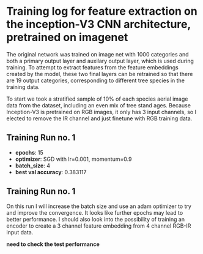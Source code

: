 # Training log for feature extraction on the inception-V3 CNN architecture, pretrained on imagenet

The original network was trained on image net with 1000 categories and both a primary output layer and auxilary output layer, which is used during training. To attempt to extract features from the feature embeddings created by the model, these two final layers can be retrained so that there are 19 output categories, corresponding to different tree species in the training data.

To start we took a stratified sample of 10% of each species aerial image data from the dataset, including an even mix of tree stand ages. Because Inception-V3 is pretrained on RGB images, it only has 3 input channels, so I elected to remove the IR channel and just finetune with RGB training data.

## Training Run no. 1
-  **epochs**: 15
- **optimizer**: SGD with lr=0.001, momentum=0.9
- **batch_size**: 4
- **best val accuracy**: 0.383117

## Training Run no. 1
On this run I will increase the batch size and use an adam optimizer to try and improve the convergence. It looks like further epochs may lead to better performance. I should also look into the possibility of training an encoder to create a 3 channel feature embedding from 4 channel RGB-IR input data.

**need to check the test performance**